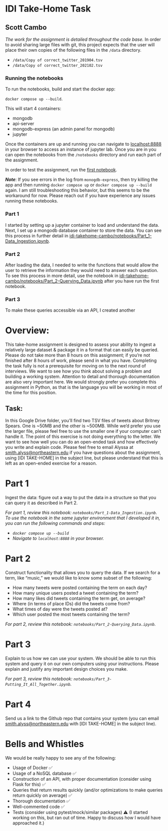 # IDI Take-Home Task

## Scott Cambo
*The work for the assignment is detailed throughout the code base.*
In order to avoid sharing large files with git, 
this project expects that the user will place their own copies of the following files in the `/data` directory.

* `/data/Copy of correct_twitter_201904.tsv`
* `/data/Copy of correct_twitter_202102.tsv`

### Running the notebooks
To run the notebooks, build and start the docker app: 

`docker compose up --build`.

This will start 4 containers:
* mongodb
* api-server
* mongodb-express (an admin panel for mongodb)
* jupyter

Once the containers are up and running you can navigate to [localhost:8888](http://localhost:8888) in your browser to access an instance of jupyter lab. Once you are in you can open the notebooks from the `/notebooks` directory and run each part of the assignment.

In order to test the assignment, run the [first notebook](notebooks/Part_1-Data_Ingestion.ipynb).

***Note***:
If you see errors in the log from `monogdb-express`, then try killing the app and then running `docker compose up` or `docker compose up --build` again. I am still troubleshooting this behavior, but this seems to be the workaround for now. Please reach out if you have experience any issues running these notebooks.

### Part 1
I started by setting up a jupyter container to load and understand the data. Next, 
I set up a mongodb database container to store the data. You can see this process in further detail in [idi-takehome-cambo/notebooks/Part_1-Data_Ingestion.ipynb](notebooks/Part_1-Data_Ingestion.ipynb).

### Part 2
After loading the data, I needed to write the functions that would allow the user to retrieve the information they would need to answer each question. To see this process in more detail, use the notebook in [idi-takehome-cambo/notebooks/Part_2-Querying_Data.ipynb](notebooks/Part_2-Querying_Data.ipynb) after you have run the first notebook.

### Part 3
To make these queries accessible via an API, I created another 
# Overview:
This take-home assignment is designed to assess your ability to ingest a relatively large dataset & package it in a format that can easily be queried. Please do not take more than 8 hours on this assignment; if you’re not finished after 8 hours of work, please send in what you have. Completing the task fully is not a prerequisite for moving on to the next round of interviews. We want to see how you think about solving a problem and building a working system. Attention to detail and thorough documentation are also very important here. We would strongly prefer you complete this assignment in Python, as that is the language you will be working in most of the time for this position. 

## Task:
In this Google Drive folder, you’ll find two TSV files of tweets about Britney Spears. One is ~50MB and the other is ~500MB. While we’d prefer you use the larger file, please feel free to use the smaller one if your computer can’t handle it. The point of this exercise is not doing everything to the letter. We want to see how well you can do an open-ended task and how effectively you write and explain code. Please feel free to email Alyssa at smith.alyss@northeastern.edu if you have questions about the assignment, using [IDI TAKE-HOME] in the subject line, but please understand that this is left as an open-ended exercise for a reason. 

# Part 1
Ingest the data: figure out a way to put the data in a structure so that you can query it as described in Part 2.

*For part 1, review this notebook: `notebooks/Part_1-Data_Ingestion.ipynb`. To use the notebook in the same jupyter environment that I developed it in, you can run the following commands and steps:*
* *`docker compose up --build`*
* *Navigate to `localhost:8888` in your browser.*

# Part 2
Construct functionality that allows you to query the data. If we search for a term, like “music,” we would like to know some subset of the following:
* How many tweets were posted containing the term on each day?
* How many unique users posted a tweet containing the term?
* How many likes did tweets containing the term get, on average?
* Where (in terms of place IDs) did the tweets come from?
* What times of day were the tweets posted at? 
* Which user posted the most tweets containing the term?

*For part 2, review this notebook: `notebooks/Part_2-Querying_Data.ipynb`.*

# Part 3
Explain to us how we can use your system. We should be able to run this system and query it on our own computers using your instructions. Please explain and justify any important design choices you make.

*For part 3, review this notebook: `notebooks/Part_3-Putting_It_All_Together.ipynb`.*

# Part 4
Send us a link to the Github repo that contains your system (you can email smith.alyss@northeastern.edu with [IDI TAKE-HOME] in the subject line).

# Bells and Whistles
We would be really happy to see any of the following:
* Usage of Docker :white_check_mark:
* Usage of a NoSQL database :white_check_mark:
* Construction of an API, with proper documentation (consider using Flask for this) :white_check_mark:
* Queries that return results quickly (and/or optimizations to make queries return quickly on average) :white_check_mark:
* Thorough documentation :white_check_mark:
* Well-commented code :white_check_mark:
* Tests (consider using pytest/mock/similar packages) :warning: (I started working on this, but ran out of time. Happy to discuss how I would have approached it.)
